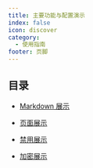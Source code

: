 ```yaml
---
title: 主要功能与配置演示
index: false
icon: discover
category:
  - 使用指南
footer: 页脚
---
```


## 目录

- [Markdown 展示](markdown.md)

- [页面展示](page.md)

- [禁用展示](disable.md)

- [加密展示](encrypt.md)

